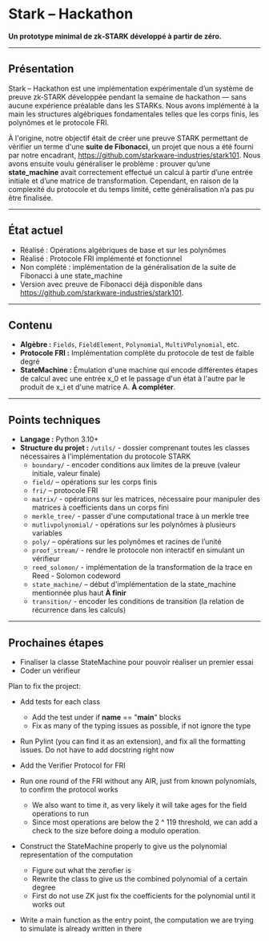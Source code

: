 # Stark – Hackathon 

**Un prototype minimal de zk‑STARK développé à partir de zéro.**

---

## Présentation

Stark – Hackathon est une implémentation expérimentale d’un système de preuve zk‑STARK développée pendant la semaine de hackathon — sans aucune expérience préalable dans les STARKs. Nous avons implémenté à la main les structures algébriques fondamentales telles que les corps finis, les polynômes et le protocole FRI.

À l'origine, notre objectif était de créer une preuve STARK permettant de vérifier un terme d'une **suite de Fibonacci**, un projet que nous a été fourni par notre encadrant, https://github.com/starkware-industries/stark101. Nous avons ensuite voulu généraliser le problème : prouver qu’une **state_machine** avait correctement effectué un calcul à partir d’une entrée initiale et d’une matrice de transformation. Cependant, en raison de la complexité du protocole et du temps limité, cette généralisation n’a pas pu être finalisée.

---

## État actuel

- Réalisé : Opérations algébriques de base et sur les polynômes  
- Réalisé : Protocole FRI implémenté et fonctionnel  
- Non complété : implémentation de la généralisation de la suite de Fibonacci à une state_machine
- Version avec preuve de Fibonacci déjà disponible dans https://github.com/starkware-industries/stark101.

---

##  Contenu

- **Algèbre :** `Fields`, `FieldElement`, `Polynomial`, `MultiVPolynomial`, etc.
- **Protocole FRI :** Implémentation complète du protocole de test de faible degré
- **StateMachine :** Émulation d'une machine qui encode différentes étapes de calcul avec une entrée x_0 et le passage d'un état à l'autre par le produit de x_i et d'une matrice A. **À compléter**.

---

## Points techniques

- **Langage :** Python 3.10+
- **Structure du projet :**
`/utils/` - dossier comprenant toutes les classes nécessaires à l'implémentation du protocole STARK
   - `boundary/` - encoder conditions aux limites de la preuve (valeur initiale, valeur finale)
   - `field/` – opérations sur les corps finis 
   - `fri/` – protocole FRI 
   - `matrix/` - opérations sur les matrices, nécessaire pour manipuler des matrices à coefficients dans un corps fini
   - `merkle_tree/` - passer d'une computational trace à un merkle tree
   - `mutlivpolynomial/` - opérations sur les polynômes à plusieurs variables  
   - `poly/` – opérations sur les polynômes et racines de l’unité    
   - `proof_stream/` - rendre le protocole non interactif en simulant un vérifieur
   - `reed_solomon/` - implémentation de la transformation de la trace en Reed - Solomon codeword 
   - `state_machine/` – début d'implémentation de la state_machine mentionnée plus haut **À finir**
   - `transition/` - encoder les conditions de transition (la relation de récurrence dans les calculs)

---

## Prochaines étapes

- Finaliser la classe StateMachine pour pouvoir réaliser un premier essai
- Coder un vérifieur 



Plan to fix the project:

- Add tests for each class
    - Add the test under if __name__ == "__main__" blocks
    - Fix as many of the typing issues as possible, if not ignore the type
- Run Pylint (you can find it as an extension), and fix all the formatting issues. Do not have to add docstring right now
- Add the Verifier Protocol for FRI
- Run one round of the FRI without any AIR, just from known polynomials, to confirm the protocol works
    - We also want to time it, as very likely it will take ages for the field operations to run
    - Since most operations are below the 2 ^ 119 threshold, we can add a check to the size before doing a modulo operation.

- Construct the StateMachine properly to give us the polynomial representation of the computation
    - Figure out what the zerofier is
    - Rewrite the class to give us the combined polynomial of a certain degree
    - First do not use ZK just fix the coefficients for the polynomial until it works out
- Write a main function as the entry point, the computation we are trying to simulate is already written in there